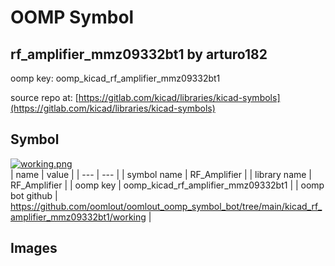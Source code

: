 # OOMP Symbol  
## rf_amplifier_mmz09332bt1  by arturo182  
  
oomp key: oomp_kicad_rf_amplifier_mmz09332bt1  
  
source repo at: [https://gitlab.com/kicad/libraries/kicad-symbols](https://gitlab.com/kicad/libraries/kicad-symbols)  
## Symbol  
  
[![working.png](working_600.png)](working.png)  
| name | value | 
| --- | --- | 
| symbol name | RF_Amplifier | 
| library name | RF_Amplifier | 
| oomp key | oomp_kicad_rf_amplifier_mmz09332bt1 | 
| oomp bot github | https://github.com/oomlout/oomlout_oomp_symbol_bot/tree/main/kicad_rf_amplifier_mmz09332bt1/working | 
## Images  
